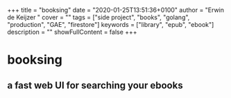 +++
title = "booksing"
date = "2020-01-25T13:51:36+0100"
author = "Erwin de Keijzer "
cover = ""
tags = ["side project", "books", "golang", "production", "GAE", "firestore"]
keywords = ["library", "epub", "ebook"]
description = ""
showFullContent = false
+++

# booksing
## a fast web UI for searching your ebooks
